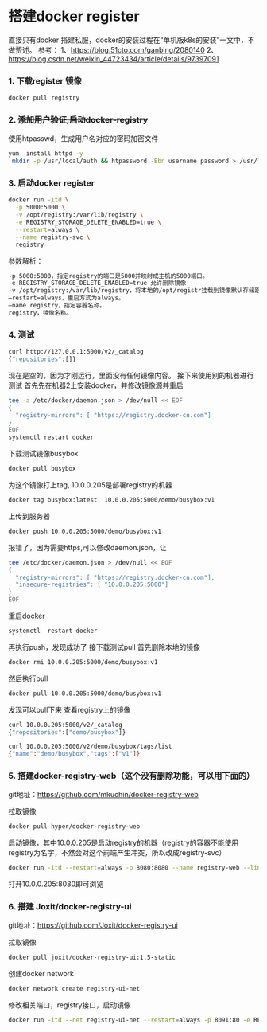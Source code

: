 # 搭建docker register 

直接只有docker 搭建私服，docker的安装过程在“单机版k8s的安装”一文中，不做赘述。
参考：
1、https://blog.51cto.com/ganbing/2080140
2、https://blog.csdn.net/weixin_44723434/article/details/97397091

### 1. 下载register 镜像

``` bash
docker pull registry
```

### 2.  ~~添加用户验证,启动docker-registry~~
使用htpasswd，生成用户名对应的密码加密文件

``` bash
yum  install httpd -y
 mkdir -p /usr/local/auth && htpassword -Bbn username password > /usr/local/auth/passwd
```

### 3.  启动docker register

``` bash
docker run -itd \
  -p 5000:5000 \
  -v /opt/registry:/var/lib/registry \
  -e REGISTRY_STORAGE_DELETE_ENABLED=true \
  --restart=always \
  --name registry-svc \
  registry
```

参数解析：

``` bash
-p 5000:5000，指定registry的端口是5000并映射成主机的5000端口。
-e REGISTRY_STORAGE_DELETE_ENABLED=true 允许删除镜像
-v /opt/registry:/var/lib/registry，将本地的/opt/registr挂载到镜像默认存储路径 /var/lib/registry。
–restart=always，重启方式为always。
–name registry，指定容器名称。
registry，镜像名称。
```

### 4. 测试

``` bash
curl http://127.0.0.1:5000/v2/_catalog
{"repositories":[]}
```

现在是空的，因为才刚运行，里面没有任何镜像内容。
接下来使用别的机器进行测试
首先先在机器2上安装docker，并修改镜像源并重启

``` bash
tee -a /etc/docker/daemon.json > /dev/null << EOF
{
  "registry-mirrors": [ "https://registry.docker-cn.com"]
}
EOF
systemctl restart docker
```

下载测试镜像busybox

``` bash
docker pull busybox
```

为这个镜像打上tag, 10.0.0.205是部署registry的机器

``` bash
docker tag busybox:latest  10.0.0.205:5000/demo/busybox:v1
```

上传到服务器

``` bash
docker push 10.0.0.205:5000/demo/busybox:v1
```

报错了，因为需要https,可以修改daemon.json，让

``` bash
tee /etc/docker/daemon.json > /dev/null << EOF
{
  "registry-mirrors": [ "https://registry.docker-cn.com"],
  "insecure-registries": [ "10.0.0.205:5000"]
}
EOF
```

重启docker

``` bash
systemctl  restart docker
```

再执行push，发现成功了
接下载测试pull
首先删除本地的镜像

``` bash
docker rmi 10.0.0.205:5000/demo/busybox:v1
```

然后执行pull

``` bash
docker pull 10.0.0.205:5000/demo/busybox:v1
```

发现可以pull下来
查看registry上的镜像

``` bash
curl 10.0.0.205:5000/v2/_catalog
{"repositories":["demo/busybox"]}

curl 10.0.0.205:5000/v2/demo/busybox/tags/list
{"name":"demo/busybox","tags":["v1"]}
```

### 5. 搭建docker-registry-web（这个没有删除功能，可以用下面的）

git地址：https://github.com/mkuchin/docker-registry-web

拉取镜像

``` bash
docker pull hyper/docker-registry-web
```

启动镜像，其中10.0.0.205是启动registry的机器（registry的容器不能使用registry为名字，不然会对这个前端产生冲突，所以改成registry-svc）

``` bash
docker run -itd --restart=always -p 8080:8080 --name registry-web --link registry-svc -e REGISTRY_URL=http://10.0.0.205:5000/v2 -e REGISTRY_NAME=localhost:5000 hyper/docker-registry-web 
```

打开10.0.0.205:8080即可浏览

### 6. 搭建 Joxit/docker-registry-ui

git地址：https://github.com/Joxit/docker-registry-ui

拉取镜像

``` bash
docker pull joxit/docker-registry-ui:1.5-static
```

创建docker network 

``` bash
docker network create registry-ui-net
```

修改相关端口，registry接口，启动镜像

``` bash
docker run -itd --net registry-ui-net --restart=always -p 8091:80 -e REGISTRY_URL=http://10.0.0.205:5000 -e DELETE_IMAGES=true -e REGISTRY_TITLE="My registry" joxit/docker-registry-ui:1.5-static
```

